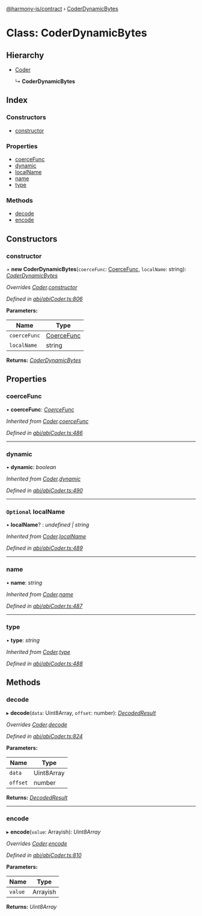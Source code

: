 [@harmony-js/contract](../globals.md) › [CoderDynamicBytes](coderdynamicbytes.md)

# Class: CoderDynamicBytes

## Hierarchy

* [Coder](coder.md)

  ↳ **CoderDynamicBytes**

## Index

### Constructors

* [constructor](coderdynamicbytes.md#constructor)

### Properties

* [coerceFunc](coderdynamicbytes.md#coercefunc)
* [dynamic](coderdynamicbytes.md#dynamic)
* [localName](coderdynamicbytes.md#optional-localname)
* [name](coderdynamicbytes.md#name)
* [type](coderdynamicbytes.md#type)

### Methods

* [decode](coderdynamicbytes.md#decode)
* [encode](coderdynamicbytes.md#encode)

## Constructors

###  constructor

\+ **new CoderDynamicBytes**(`coerceFunc`: [CoerceFunc](../globals.md#coercefunc), `localName`: string): *[CoderDynamicBytes](coderdynamicbytes.md)*

*Overrides [Coder](coder.md).[constructor](coder.md#constructor)*

*Defined in [abi/abiCoder.ts:806](https://github.com/FireStack-Lab/Harmony-sdk-core/blob/33571de/packages/harmony-contract/src/abi/abiCoder.ts#L806)*

**Parameters:**

Name | Type |
------ | ------ |
`coerceFunc` | [CoerceFunc](../globals.md#coercefunc) |
`localName` | string |

**Returns:** *[CoderDynamicBytes](coderdynamicbytes.md)*

## Properties

###  coerceFunc

• **coerceFunc**: *[CoerceFunc](../globals.md#coercefunc)*

*Inherited from [Coder](coder.md).[coerceFunc](coder.md#coercefunc)*

*Defined in [abi/abiCoder.ts:486](https://github.com/FireStack-Lab/Harmony-sdk-core/blob/33571de/packages/harmony-contract/src/abi/abiCoder.ts#L486)*

___

###  dynamic

• **dynamic**: *boolean*

*Inherited from [Coder](coder.md).[dynamic](coder.md#dynamic)*

*Defined in [abi/abiCoder.ts:490](https://github.com/FireStack-Lab/Harmony-sdk-core/blob/33571de/packages/harmony-contract/src/abi/abiCoder.ts#L490)*

___

### `Optional` localName

• **localName**? : *undefined | string*

*Inherited from [Coder](coder.md).[localName](coder.md#optional-localname)*

*Defined in [abi/abiCoder.ts:489](https://github.com/FireStack-Lab/Harmony-sdk-core/blob/33571de/packages/harmony-contract/src/abi/abiCoder.ts#L489)*

___

###  name

• **name**: *string*

*Inherited from [Coder](coder.md).[name](coder.md#name)*

*Defined in [abi/abiCoder.ts:487](https://github.com/FireStack-Lab/Harmony-sdk-core/blob/33571de/packages/harmony-contract/src/abi/abiCoder.ts#L487)*

___

###  type

• **type**: *string*

*Inherited from [Coder](coder.md).[type](coder.md#type)*

*Defined in [abi/abiCoder.ts:488](https://github.com/FireStack-Lab/Harmony-sdk-core/blob/33571de/packages/harmony-contract/src/abi/abiCoder.ts#L488)*

## Methods

###  decode

▸ **decode**(`data`: Uint8Array, `offset`: number): *[DecodedResult](../interfaces/decodedresult.md)*

*Overrides [Coder](coder.md).[decode](coder.md#abstract-decode)*

*Defined in [abi/abiCoder.ts:824](https://github.com/FireStack-Lab/Harmony-sdk-core/blob/33571de/packages/harmony-contract/src/abi/abiCoder.ts#L824)*

**Parameters:**

Name | Type |
------ | ------ |
`data` | Uint8Array |
`offset` | number |

**Returns:** *[DecodedResult](../interfaces/decodedresult.md)*

___

###  encode

▸ **encode**(`value`: Arrayish): *Uint8Array*

*Overrides [Coder](coder.md).[encode](coder.md#abstract-encode)*

*Defined in [abi/abiCoder.ts:810](https://github.com/FireStack-Lab/Harmony-sdk-core/blob/33571de/packages/harmony-contract/src/abi/abiCoder.ts#L810)*

**Parameters:**

Name | Type |
------ | ------ |
`value` | Arrayish |

**Returns:** *Uint8Array*
